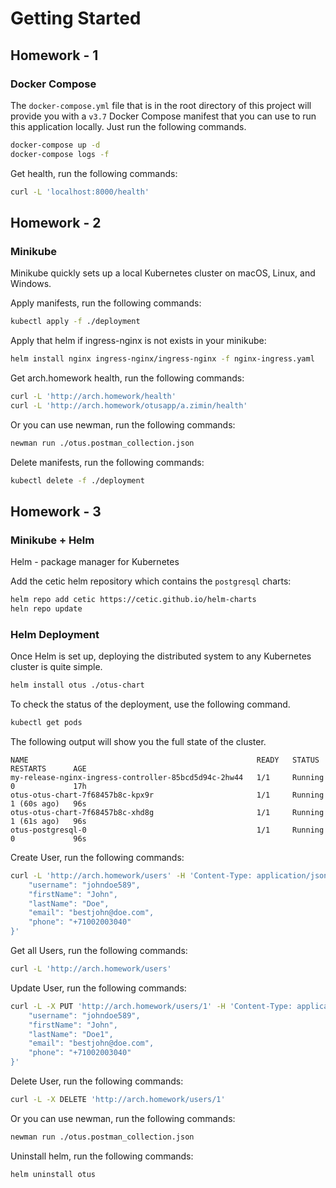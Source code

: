 # Getting Started

## Homework - 1
### Docker Compose

The `docker-compose.yml` file that is in the root directory of this project will provide you with a `v3.7` Docker
Compose manifest that you can use to run this application locally. Just run the following commands.

```bash
docker-compose up -d
docker-compose logs -f
```

Get health, run the following commands:

````bash
curl -L 'localhost:8000/health'
````

## Homework - 2

### Minikube

Minikube quickly sets up a local Kubernetes cluster on macOS, Linux, and Windows.

Apply manifests, run the following commands:

````bash
kubectl apply -f ./deployment
````

Apply that helm if ingress-nginx is not exists in your minikube:

````bash
helm install nginx ingress-nginx/ingress-nginx -f nginx-ingress.yaml
````

Get arch.homework health, run the following commands:

````bash
curl -L 'http://arch.homework/health'
curl -L 'http://arch.homework/otusapp/a.zimin/health'
````

Or you can use newman, run the following commands:

````bash
newman run ./otus.postman_collection.json
````

Delete manifests, run the following commands:

````bash
kubectl delete -f ./deployment
````

## Homework - 3

### Minikube + Helm

Helm - package manager for Kubernetes

Add the cetic helm repository which contains the `postgresql` charts:

```bash
helm repo add cetic https://cetic.github.io/helm-charts
heln repo update
```

### Helm Deployment

Once Helm is set up, deploying the distributed system to any Kubernetes cluster is quite simple.

```bash
helm install otus ./otus-chart 
```

To check the status of the deployment, use the following command.

```bash
kubectl get pods
```

The following output will show you the full state of the cluster.

```text
NAME                                                   READY   STATUS    RESTARTS      AGE
my-release-nginx-ingress-controller-85bcd5d94c-2hw44   1/1     Running   0             17h
otus-otus-chart-7f68457b8c-kpx9r                       1/1     Running   1 (60s ago)   96s
otus-otus-chart-7f68457b8c-xhd8g                       1/1     Running   1 (61s ago)   96s
otus-postgresql-0                                      1/1     Running   0             96s
```

Create User, run the following commands:

````bash
curl -L 'http://arch.homework/users' -H 'Content-Type: application/json' --data-raw '{
    "username": "johndoe589",
    "firstName": "John",
    "lastName": "Doe",
    "email": "bestjohn@doe.com",
    "phone": "+71002003040"
}'
````

Get all Users, run the following commands:

````bash
curl -L 'http://arch.homework/users'
````

Update User, run the following commands:

````bash
curl -L -X PUT 'http://arch.homework/users/1' -H 'Content-Type: application/json' --data-raw '{
    "username": "johndoe589",
    "firstName": "John",
    "lastName": "Doe1",
    "email": "bestjohn@doe.com",
    "phone": "+71002003040"
}'
````

Delete User, run the following commands:

````bash
curl -L -X DELETE 'http://arch.homework/users/1'
````

Or you can use newman, run the following commands:

````bash
newman run ./otus.postman_collection.json
````

Uninstall helm, run the following commands:

````bash
helm uninstall otus
````
